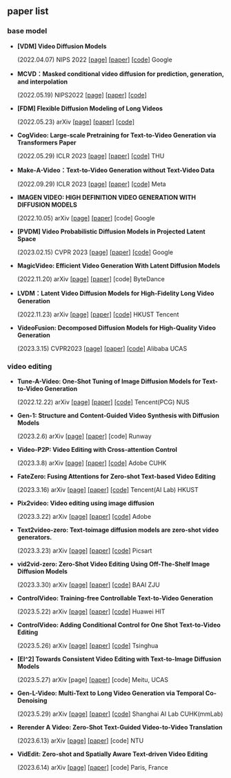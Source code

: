 ## paper list

### base model

- **[VDM] Video Diffusion Models**

    (2022.04.07) NIPS 2022 
    [\[page\]](https://video-diffusion.github.io/) 
    [\[paper\]](https://arxiv.org/abs/2204.03458) 
    [\[code\]](https://github.com/lucidrains/video-diffusion-pytorch)
    Google

- **MCVD：Masked conditional video diffusion for prediction, generation, and interpolation**

    (2022.05.19) NIPS2022
    [\[page\]](https://mask-cond-video-diffusion.github.io/) 
    [\[paper\]](https://arxiv.org/abs/2205.09853) 
    [\[code\]](https://github.com/voletiv/mcvd-pytorch)

- **[FDM] Flexible Diffusion Modeling of Long Videos**

    (2022.05.23) arXiv 
    [\[page\]](https://www.cs.ubc.ca/~wsgh/fdm/) 
    [\[paper\]](https://arxiv.org/abs/2205.11495) 
    [\[code\]](https://github.com/plai-group/flexible-video-diffusion-modeling)
    
- **CogVideo: Large-scale Pretraining for Text-to-Video Generation via Transformers Paper**

    (2022.05.29) ICLR 2023 
    [\[page\]](https://models.aminer.cn/cogvideo/) 
    [\[paper\]](https://arxiv.org/abs/2205.15868) 
    [\[code\]](https://github.com/THUDM/CogVideo)
    THU

- **Make-A-Video：Text-to-Video Generation without Text-Video Data**
  
    (2022.09.29) ICLR 2023
    [\[page\]](https://makeavideo.studio/) 
    [\[paper\]](https://arxiv.org/abs/2209.14792) 
    [\[code\]](https://github.com/lucidrains/make-a-video-pytorch)
    Meta

- **IMAGEN VIDEO: HIGH DEFINITION VIDEO GENERATION WITH DIFFUSION MODELS**
  
    (2022.10.05) arXiv
    [\[page\]](https://imagen.research.google/video/) 
    [\[paper\]](https://arxiv.org/abs/2210.02303) 
    [code]
    Google
  
- **[PVDM] Video Probabilistic Diffusion Models in Projected Latent Space**
  
    (2023.02.15) CVPR 2023
    [\[page\]](https://sihyun.me/PVDM/) 
    [\[paper\]](https://arxiv.org/abs/2302.07685) 
    [\[code\]](https://github.com/sihyun-yu/PVDM)
    Google

- **MagicVideo: Efficient Video Generation With Latent Diffusion Models**

    (2022.11.20) arXiv
    [\[page\]](https://magicvideo.github.io/) 
    [\[paper\]](https://arxiv.org/abs/2211.11018) 
    [code]
    ByteDance
  
- **LVDM：Latent Video Diffusion Models for High-Fidelity Long Video Generation**

    (2022.11.23) arXiv
    [\[page\]](https://yingqinghe.github.io/LVDM/) 
    [\[paper\]](https://arxiv.org/abs/2211.13221) 
    [\[code\]](https://github.com/YingqingHe/LVDM)
    HKUST Tencent

- **VideoFusion: Decomposed Diffusion Models for High-Quality Video Generation**

    (2023.3.15) CVPR2023
    [\[page\]](https://www.modelscope.cn/models/damo/text-to-video-synthesis/summary) 
    [\[paper\]](https://arxiv.org/abs/2303.08320) 
    [\[code\]](https://www.modelscope.cn/models/damo/text-to-video-synthesis/files)
    Alibaba UCAS

### video editing

- **Tune-A-Video: One-Shot Tuning of Image Diffusion Models for Text-to-Video Generation**

    (2022.12.22) arXiv
    [\[page\]](https://tuneavideo.github.io/) 
    [\[paper\]](https://arxiv.org/abs/2212.11565) 
    [\[code\]](https://github.com/showlab/Tune-A-Video)
    Tencent(PCG) NUS

- **Gen-1: Structure and Content-Guided Video Synthesis with Diffusion Models**

    (2023.2.6) arXiv
    [\[page\]](https://research.runwayml.com/gen1) 
    [\[paper\]](https://arxiv.org/abs/2302.03011) 
    [code]
    Runway

- **Video-P2P: Video Editing with Cross-attention Control**

    (2023.3.8) arXiv
    [\[page\]](https://video-p2p.github.io/) 
    [\[paper\]](https://arxiv.org/abs/2303.04761) 
    [\[code\]](https://github.com/ShaoTengLiu/Video-P2P)
    Adobe CUHK
    
- **FateZero: Fusing Attentions for Zero-shot Text-based Video Editing**

    (2023.3.16) arXiv
    [\[page\]](https://fate-zero-edit.github.io/) 
    [\[paper\]](https://arxiv.org/abs/2303.09535) 
    [\[code\]](https://github.com/ChenyangQiQi/FateZero)
    Tencent(AI Lab) HKUST

- **Pix2video: Video editing using image diffusion**

    (2023.3.22) arXiv
    [\[page\]](https://duyguceylan.github.io/pix2video.github.io/) 
    [\[paper\]](https://arxiv.org/abs/2303.12688) 
    [\[code\]](https://github.com/G-U-N/Pix2Video.pytorch)
    Adobe

- **Text2video-zero: Text-toimage diffusion models are zero-shot video generators.**

    (2023.3.23) arXiv
    [\[page\]](https://text2video-zero.github.io/) 
    [\[paper\]](https://arxiv.org/abs/2303.13439) 
    [\[code\]](https://github.com/Picsart-AI-Research/Text2Video-Zero)
    Picsart

- **vid2vid-zero: Zero-Shot Video Editing Using Off-The-Shelf Image Diffusion Models**

    (2023.3.30) arXiv
    [\[page\]](https://github.com/baaivision/vid2vid-zero#examples) 
    [\[paper\]](https://arxiv.org/abs/2303.17599) 
    [\[code\]](https://github.com/baaivision/vid2vid-zero)
    BAAI ZJU

- **ControlVideo: Training-free Controllable Text-to-Video Generation**

    (2023.5.22) arXiv
    [\[page\]](https://github.com/YBYBZhang/ControlVideo#visualizations) 
    [\[paper\]](https://arxiv.org/abs/2305.13077) 
    [\[code\]](https://github.com/YBYBZhang/ControlVideo)
    Huawei HIT

- **ControlVideo: Adding Conditional Control for One Shot Text-to-Video Editing**

    (2023.5.26) arXiv
    [\[page\]](https://ml.cs.tsinghua.edu.cn/controlvideo/) 
    [\[paper\]](https://arxiv.org/abs/2305.17098) 
    [\[code\]](https://github.com/thu-ml/controlvideo)
    Tsinghua 
    
- **[EI^2] Towards Consistent Video Editing with Text-to-Image Diffusion Models**

    (2023.5.27) arXiv
    [page]
    [\[paper\]](https://arxiv.org/abs/2305.17431) 
    [code]
    Meitu, UCAS
    
- **Gen-L-Video: Multi-Text to Long Video Generation via Temporal Co-Denoising**
  
    (2023.5.29) arXiv
    [\[page\]](https://g-u-n.github.io/projects/gen-long-video/index.html) 
    [\[paper\]](https://arxiv.org/abs/2305.18264) 
    [\[code\]](https://github.com/G-U-N/Gen-L-Video)
    Shanghai AI Lab CUHK(mmLab)

- **Rerender A Video: Zero-Shot Text-Guided Video-to-Video Translation**

    (2023.6.13) arXiv
    [\[page\]](https://anonymous-31415926.github.io/) 
    [\[paper\]](https://arxiv.org/abs/2306.07954) 
    [code]
    NTU

- **VidEdit: Zero-shot and Spatially Aware Text-driven Video Editing**

    (2023.6.14) arXiv
    [\[page\]](https://videdit.github.io/) 
    [\[paper\]](https://arxiv.org/abs/2306.08707) 
    [code]
    Paris, France

<!-- 
    (2023..) None
    [\[page\]]() 
    [\[paper\]]() 
    [\[code\]]()
    None
-->
